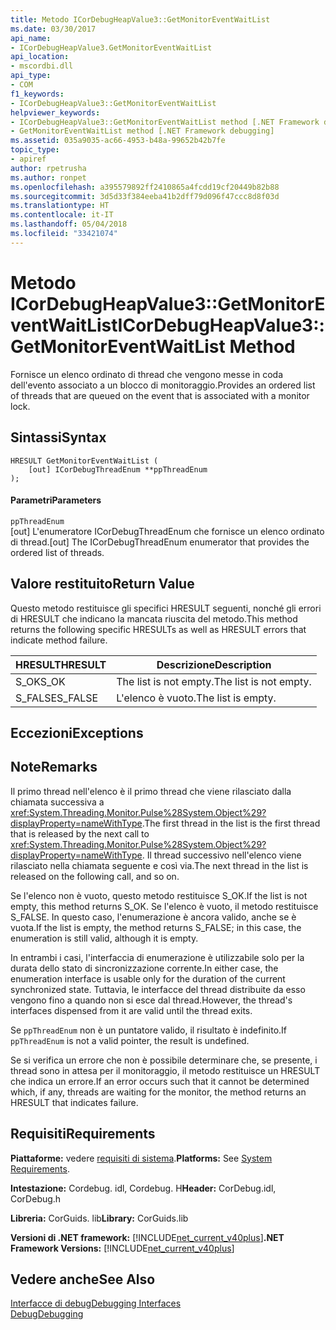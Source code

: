 ```yaml
---
title: Metodo ICorDebugHeapValue3::GetMonitorEventWaitList
ms.date: 03/30/2017
api_name:
- ICorDebugHeapValue3.GetMonitorEventWaitList
api_location:
- mscordbi.dll
api_type:
- COM
f1_keywords:
- ICorDebugHeapValue3::GetMonitorEventWaitList
helpviewer_keywords:
- ICorDebugHeapValue3::GetMonitorEventWaitList method [.NET Framework debugging]
- GetMonitorEventWaitList method [.NET Framework debugging]
ms.assetid: 035a9035-ac66-4953-b48a-99652b42b7fe
topic_type:
- apiref
author: rpetrusha
ms.author: ronpet
ms.openlocfilehash: a395579892ff2410865a4fcdd19cf20449b82b88
ms.sourcegitcommit: 3d5d33f384eeba41b2dff79d096f47ccc8d8f03d
ms.translationtype: HT
ms.contentlocale: it-IT
ms.lasthandoff: 05/04/2018
ms.locfileid: "33421074"
---
```

# <a name="icordebugheapvalue3getmonitoreventwaitlist-method"></a><span data-ttu-id="5f0a7-102">Metodo ICorDebugHeapValue3::GetMonitorEventWaitList</span><span class="sxs-lookup"><span data-stu-id="5f0a7-102">ICorDebugHeapValue3::GetMonitorEventWaitList Method</span></span>
<span data-ttu-id="5f0a7-103">Fornisce un elenco ordinato di thread che vengono messe in coda dell'evento associato a un blocco di monitoraggio.</span><span class="sxs-lookup"><span data-stu-id="5f0a7-103">Provides an ordered list of threads that are queued on the event that is associated with a monitor lock.</span></span>  
  
## <a name="syntax"></a><span data-ttu-id="5f0a7-104">Sintassi</span><span class="sxs-lookup"><span data-stu-id="5f0a7-104">Syntax</span></span>  
  
```  
HRESULT GetMonitorEventWaitList (  
    [out] ICorDebugThreadEnum **ppThreadEnum  
);  
```  
  
#### <a name="parameters"></a><span data-ttu-id="5f0a7-105">Parametri</span><span class="sxs-lookup"><span data-stu-id="5f0a7-105">Parameters</span></span>  
 `ppThreadEnum`  
 <span data-ttu-id="5f0a7-106">[out] L'enumeratore ICorDebugThreadEnum che fornisce un elenco ordinato di thread.</span><span class="sxs-lookup"><span data-stu-id="5f0a7-106">[out] The ICorDebugThreadEnum enumerator that provides the ordered list of threads.</span></span>  
  
## <a name="return-value"></a><span data-ttu-id="5f0a7-107">Valore restituito</span><span class="sxs-lookup"><span data-stu-id="5f0a7-107">Return Value</span></span>  
 <span data-ttu-id="5f0a7-108">Questo metodo restituisce gli specifici HRESULT seguenti, nonché gli errori di HRESULT che indicano la mancata riuscita del metodo.</span><span class="sxs-lookup"><span data-stu-id="5f0a7-108">This method returns the following specific HRESULTs as well as HRESULT errors that indicate method failure.</span></span>  
  
|<span data-ttu-id="5f0a7-109">HRESULT</span><span class="sxs-lookup"><span data-stu-id="5f0a7-109">HRESULT</span></span>|<span data-ttu-id="5f0a7-110">Descrizione</span><span class="sxs-lookup"><span data-stu-id="5f0a7-110">Description</span></span>|  
|-------------|-----------------|  
|<span data-ttu-id="5f0a7-111">S_OK</span><span class="sxs-lookup"><span data-stu-id="5f0a7-111">S_OK</span></span>|<span data-ttu-id="5f0a7-112">The list is not empty.</span><span class="sxs-lookup"><span data-stu-id="5f0a7-112">The list is not empty.</span></span>|  
|<span data-ttu-id="5f0a7-113">S_FALSE</span><span class="sxs-lookup"><span data-stu-id="5f0a7-113">S_FALSE</span></span>|<span data-ttu-id="5f0a7-114">L'elenco è vuoto.</span><span class="sxs-lookup"><span data-stu-id="5f0a7-114">The list is empty.</span></span>|  
  
## <a name="exceptions"></a><span data-ttu-id="5f0a7-115">Eccezioni</span><span class="sxs-lookup"><span data-stu-id="5f0a7-115">Exceptions</span></span>  
  
## <a name="remarks"></a><span data-ttu-id="5f0a7-116">Note</span><span class="sxs-lookup"><span data-stu-id="5f0a7-116">Remarks</span></span>  
 <span data-ttu-id="5f0a7-117">Il primo thread nell'elenco è il primo thread che viene rilasciato dalla chiamata successiva a <xref:System.Threading.Monitor.Pulse%28System.Object%29?displayProperty=nameWithType>.</span><span class="sxs-lookup"><span data-stu-id="5f0a7-117">The first thread in the list is the first thread that is released by the next call to <xref:System.Threading.Monitor.Pulse%28System.Object%29?displayProperty=nameWithType>.</span></span> <span data-ttu-id="5f0a7-118">Il thread successivo nell'elenco viene rilasciato nella chiamata seguente e così via.</span><span class="sxs-lookup"><span data-stu-id="5f0a7-118">The next thread in the list is released on the following call, and so on.</span></span>  
  
 <span data-ttu-id="5f0a7-119">Se l'elenco non è vuoto, questo metodo restituisce S_OK.</span><span class="sxs-lookup"><span data-stu-id="5f0a7-119">If the list is not empty, this method returns S_OK.</span></span> <span data-ttu-id="5f0a7-120">Se l'elenco è vuoto, il metodo restituisce S_FALSE. In questo caso, l'enumerazione è ancora valido, anche se è vuota.</span><span class="sxs-lookup"><span data-stu-id="5f0a7-120">If the list is empty, the method returns S_FALSE; in this case, the enumeration is still valid, although it is empty.</span></span>  
  
 <span data-ttu-id="5f0a7-121">In entrambi i casi, l'interfaccia di enumerazione è utilizzabile solo per la durata dello stato di sincronizzazione corrente.</span><span class="sxs-lookup"><span data-stu-id="5f0a7-121">In either case, the enumeration interface is usable only for the duration of the current synchronized state.</span></span> <span data-ttu-id="5f0a7-122">Tuttavia, le interfacce del thread distribuite da esso vengono fino a quando non si esce dal thread.</span><span class="sxs-lookup"><span data-stu-id="5f0a7-122">However, the thread's interfaces dispensed from it are valid until the thread exits.</span></span>  
  
 <span data-ttu-id="5f0a7-123">Se `ppThreadEnum` non è un puntatore valido, il risultato è indefinito.</span><span class="sxs-lookup"><span data-stu-id="5f0a7-123">If `ppThreadEnum` is not a valid pointer, the result is undefined.</span></span>  
  
 <span data-ttu-id="5f0a7-124">Se si verifica un errore che non è possibile determinare che, se presente, i thread sono in attesa per il monitoraggio, il metodo restituisce un HRESULT che indica un errore.</span><span class="sxs-lookup"><span data-stu-id="5f0a7-124">If an error occurs such that it cannot be determined which, if any, threads are waiting for the monitor, the method returns an HRESULT that indicates failure.</span></span>  
  
## <a name="requirements"></a><span data-ttu-id="5f0a7-125">Requisiti</span><span class="sxs-lookup"><span data-stu-id="5f0a7-125">Requirements</span></span>  
 <span data-ttu-id="5f0a7-126">**Piattaforme:** vedere [requisiti di sistema](../../../../docs/framework/get-started/system-requirements.md).</span><span class="sxs-lookup"><span data-stu-id="5f0a7-126">**Platforms:** See [System Requirements](../../../../docs/framework/get-started/system-requirements.md).</span></span>  
  
 <span data-ttu-id="5f0a7-127">**Intestazione:** Cordebug. idl, Cordebug. H</span><span class="sxs-lookup"><span data-stu-id="5f0a7-127">**Header:** CorDebug.idl, CorDebug.h</span></span>  
  
 <span data-ttu-id="5f0a7-128">**Libreria:** CorGuids. lib</span><span class="sxs-lookup"><span data-stu-id="5f0a7-128">**Library:** CorGuids.lib</span></span>  
  
 <span data-ttu-id="5f0a7-129">**Versioni di .NET framework:** [!INCLUDE[net_current_v40plus](../../../../includes/net-current-v40plus-md.md)]</span><span class="sxs-lookup"><span data-stu-id="5f0a7-129">**.NET Framework Versions:** [!INCLUDE[net_current_v40plus](../../../../includes/net-current-v40plus-md.md)]</span></span>  
  
## <a name="see-also"></a><span data-ttu-id="5f0a7-130">Vedere anche</span><span class="sxs-lookup"><span data-stu-id="5f0a7-130">See Also</span></span>  
 [<span data-ttu-id="5f0a7-131">Interfacce di debug</span><span class="sxs-lookup"><span data-stu-id="5f0a7-131">Debugging Interfaces</span></span>](../../../../docs/framework/unmanaged-api/debugging/debugging-interfaces.md)  
 [<span data-ttu-id="5f0a7-132">Debug</span><span class="sxs-lookup"><span data-stu-id="5f0a7-132">Debugging</span></span>](../../../../docs/framework/unmanaged-api/debugging/index.md)
